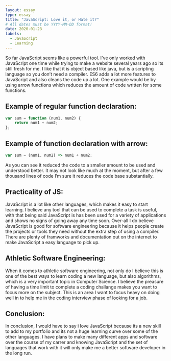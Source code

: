 ```yaml
---
layout: essay
type: essay
title: "JavaScript: Love it, or Hate it?"
# All dates must be YYYY-MM-DD format!
date: 2020-01-23
labels:
  - JavaScript
  - Learning
---
```


So far JavaScript seems like a powerful tool. I've only worked with JavaScript one time while trying to make a website several years ago so its still fresh for me. I like that it is object based like java, but is a scripting language so you don’t need a compiler. ES6 adds a lot more features to JavaScript and also cleans the code up a lot. One example would be by using arrow functions which reduces the amount of code written for some functions.

Example of regular function declaration:
---
```js
var sum = function (num1, num2) {
    return num1 + num2;
};
```

Example of function declaration with arrow:
---
```js
var sum = (num1, num2) => num1 + num2;
```
As you can see it reduced the code to a smaller amount to be used and understood better. It may not look like much at the moment, but after a few thousand lines of code I’m sure it reduces the code base substantially.

Practicality of JS:
---
JavaScript is a lot like other languages, which makes it easy to start learning. I believe any tool that can be used to complete a task is useful, with that being said JavaScript is has been used for a variety of applications and shows no signs of going away any time soon. Over-all I do believe JavaScript is good for software engineering because it helps people create the projects or tools they need without the extra step of using a compiler. There are plenty of framworks and documentation out on the internet to make JavaScript a easy language to pick up.


Athletic Software Engineering:
---
When it comes to athletic software engineering, not only do I believe this is one of the best ways to learn coding a new language, but also algorithms, which is a very important topic in Computer Science. I believe the preasure of having a time limit to complete a coding challange makes you want to focus more on the subject. This is an area I want to focus heavy on doing well in to help me in the coding interview phase of looking for a job. 

Conclusion:
---
In conclusion, I would have to say i love JavaScript because its a new skill to add to my portfolio and its not a huge learning curve over some of the other languages. I have plans to make many different apps and software over the course of my carrer and knowing JavaScript and the set of languages that work with it will only make me a better software developer in the long run.






